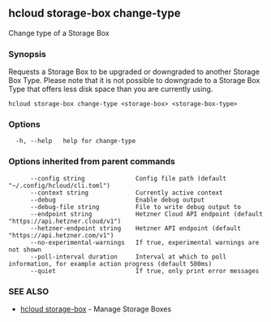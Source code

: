 ## hcloud storage-box change-type

Change type of a Storage Box

### Synopsis

Requests a Storage Box to be upgraded or downgraded to another Storage Box Type.
Please note that it is not possible to downgrade to a Storage Box Type that offers less disk space than you are currently using.

```
hcloud storage-box change-type <storage-box> <storage-box-type>
```

### Options

```
  -h, --help   help for change-type
```

### Options inherited from parent commands

```
      --config string              Config file path (default "~/.config/hcloud/cli.toml")
      --context string             Currently active context
      --debug                      Enable debug output
      --debug-file string          File to write debug output to
      --endpoint string            Hetzner Cloud API endpoint (default "https://api.hetzner.cloud/v1")
      --hetzner-endpoint string    Hetzner API endpoint (default "https://api.hetzner.com/v1")
      --no-experimental-warnings   If true, experimental warnings are not shown
      --poll-interval duration     Interval at which to poll information, for example action progress (default 500ms)
      --quiet                      If true, only print error messages
```

### SEE ALSO

* [hcloud storage-box](hcloud_storage-box.md)	 - Manage Storage Boxes
